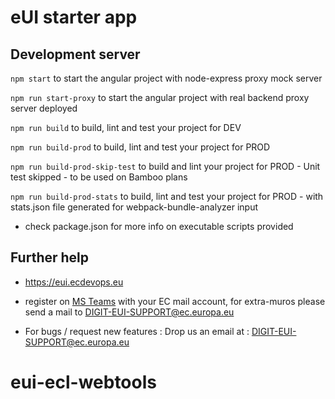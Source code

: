 # eUI starter app

## Development server

````npm start```` to start the angular project with node-express proxy mock server

````npm run start-proxy```` to start the angular project with real backend proxy server deployed

````npm run build```` to build, lint and test your project for DEV

````npm run build-prod```` to build, lint and test your project for PROD

````npm run build-prod-skip-test```` to build and lint your project for PROD - Unit test skipped - to be used on Bamboo plans

````npm run build-prod-stats```` to build, lint and test your project for PROD - with stats.json file generated for webpack-bundle-analyzer input

* check package.json for more info on executable scripts provided

## Further help

- https://eui.ecdevops.eu

- register on [MS Teams](https://teams.microsoft.com/l/team/19%3a2f5bb6b7d1e24c4aabaa62229d3e1955%40thread.tacv2/conversations?groupId=fb6def72-c57b-4e8f-a82e-49be65d6e1f5&tenantId=b24c8b06-522c-46fe-9080-70926f8dddb1) with your EC mail account, for extra-muros please send a mail to DIGIT-EUI-SUPPORT@ec.europa.eu

- For bugs / request new features : Drop us an email at : DIGIT-EUI-SUPPORT@ec.europa.eu

# eui-ecl-webtools
